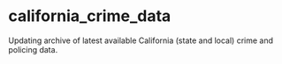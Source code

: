 # california_crime_data
Updating archive of latest available California (state and local) crime and policing data.
